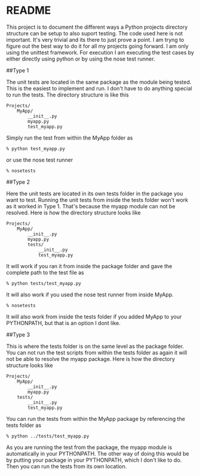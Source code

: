 README
======

This project is to document the different ways a Python projects directory 
structure can be setup to also suport testing. The code used here is not
important. It's very trivial and its there to just prove a point. I am tryng 
to figure out the best way to do it for all my projects going forward. I am
only using the unittest framework. For execution I am executing the test
cases by either directly using python or by using the nose test runner. 

##Type 1

The unit tests are located in the same package as the module being tested. This
is the easiest to implement and run. I don't have to do anything special to run
the tests. The directory structure is like this

    Projects/
        MyApp/
            __init__.py
            myapp.py
            test_myapp.py


Simply run the test from within the MyApp folder as

    % python test_myapp.py

or use the nose test runner

    % nosetests

##Type 2

Here the unit tests are located in its own tests folder in the package you want to
test. Running the unit tests from inside the tests folder won't work as it 
worked in Type 1. That's because the myapp module can not be resolved. Here is
how the directory structure looks like 

    Projects/
        MyApp/
            __init__.py
            myapp.py
            tests/
                __init__.py
                test_myapp.py

It will work if you ran it from inside the package folder and gave the complete
 path to the test file as

    % python tests/test_myapp.py

It will also work if you used the nose test runner from inside MyApp.
 
    % nosetests

It will also work from inside the tests folder if you added MyApp to your
PYTHONPATH, but that is an option I dont like.

##Type 3

This is where the tests folder is on the same level as the package folder. You
can not run the test scripts from within the tests folder as again it will not
be able to resolve the myapp package. Here is how the directory structure looks 
like
 
    Projects/
        MyApp/
            __init__.py
            myapp.py
        tests/
            __init__.py
            test_myapp.py


You can run the tests from within the MyApp package by referencing the tests
folder as 

    % python ../tests/test_myapp.py

As you are running the test from the package, the myapp module is automatically
in your PYTHONPATH. The other way of doing this would be by putting your
package in your PYTHONPATH, which I don't like to do. Then you can run the 
tests from its own location.
